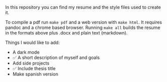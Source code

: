 In this repository you can find my resume and the style files used to create it.

To compile a pdf run `make pdf` and a web version with `make html`. It requires
pandoc and a chrome based browser. Running `make all` builds the resume in the
formats above plus .docx and plain text (markdown).

Things I would like to add:
   - A dark mode
   - ✅ A short description of myself and goals
   - Add side projects
   - ✅ Include thesis title
   - Make spanish version
